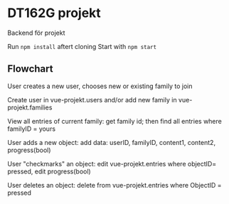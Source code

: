 # DT162G projekt
 
Backend för projekt

Run ```npm install``` aftert cloning
Start with ```npm start```

## Flowchart

User creates a new user, chooses new or existing family to join

Create user in vue-projekt.users
and/or add new family in vue-projekt.families

View all entries of current family:
get family id; then find all entries where familyID = yours

User adds a new object:
add data:
userID, familyID, content1, content2, progress(bool)

User "checkmarks" an object:
edit vue-projekt.entries where objectID= pressed, edit progress(bool)

User deletes an object:
delete from vue-projekt.entries where ObjectID = pressed